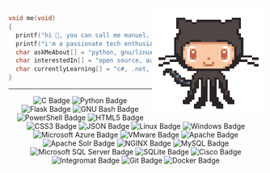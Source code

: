<img align='right' src="https://raw.githubusercontent.com/iCharlesZ/FigureBed/master/img/octocat.gif" width="220">

```c
void me(void)
{
  printf("hi 👋, you can call me manuel. \n");
  printf("i'm a passionate tech enthusiast from germany. \n");
  char askMeAbout[] = "python, gnu/linux, networks";
  char interestedIn[] = "open source, automation, osint, virtualization"; 
  char currentlyLearning[] = "c#, .net, rest";
}
```

---

<p align=center>
  <img src="https://img.shields.io/badge/C-A8B9CC?logo=c&logoColor=fff&style=for-the-badge" alt="C Badge">
  <img src="https://img.shields.io/badge/Python-3776AB?logo=python&logoColor=fff&style=for-the-badge" alt="Python Badge">
  <img src="https://img.shields.io/badge/Flask-000?logo=flask&logoColor=fff&style=for-the-badge" alt="Flask Badge">
  <img src="https://img.shields.io/badge/GNU%20Bash-4EAA25?logo=gnubash&logoColor=fff&style=for-the-badge" alt="GNU Bash Badge">
  <img src="https://img.shields.io/badge/PowerShell-5391FE?logo=powershell&logoColor=fff&style=for-the-badge" alt="PowerShell Badge">
  <img src="https://img.shields.io/badge/HTML5-E34F26?logo=html5&logoColor=fff&style=for-the-badge" alt="HTML5 Badge">
  <img src="https://img.shields.io/badge/CSS3-1572B6?logo=css3&logoColor=fff&style=for-the-badge" alt="CSS3 Badge">
  <img src="https://img.shields.io/badge/JSON-000?logo=json&logoColor=fff&style=for-the-badge" alt="JSON Badge">
  <img src="https://img.shields.io/badge/Linux-FCC624?logo=linux&logoColor=000&style=for-the-badge" alt="Linux Badge">
  <img src="https://img.shields.io/badge/Windows_Server-0078D6?logo=windows&logoColor=fff&style=for-the-badge" alt="Windows Badge">
  <img src="https://img.shields.io/badge/Microsoft%20Azure-0078D4?logo=microsoftazure&logoColor=fff&style=for-the-badge" alt="Microsoft Azure Badge">
  <img src="https://img.shields.io/badge/VMware-607078?logo=vmware&logoColor=fff&style=for-the-badge" alt="VMware Badge">
  <img src="https://img.shields.io/badge/Apache-D22128?logo=apache&logoColor=fff&style=for-the-badge" alt="Apache Badge">
  <img src="https://img.shields.io/badge/Apache%20Solr-D9411E?logo=apachesolr&logoColor=fff&style=for-the-badge" alt="Apache Solr Badge">
  <img src="https://img.shields.io/badge/NGINX-009639?logo=nginx&logoColor=fff&style=for-the-badge" alt="NGINX Badge">
  <img src="https://img.shields.io/badge/MySQL-4479A1?logo=mysql&logoColor=fff&style=for-the-badge" alt="MySQL Badge">
  <img src="https://img.shields.io/badge/Microsoft%20SQL%20Server-CC2927?logo=microsoftsqlserver&logoColor=fff&style=for-the-badge" alt="Microsoft SQL Server Badge">
  <img src="https://img.shields.io/badge/SQLite-003B57?logo=sqlite&logoColor=fff&style=for-the-badge" alt="SQLite Badge">
  <img src="https://img.shields.io/badge/Cisco-1BA0D7?logo=cisco&logoColor=fff&style=for-the-badge" alt="Cisco Badge">
  <img src="https://img.shields.io/badge/Integromat-2F8CBB?logo=integromat&logoColor=fff&style=for-the-badge" alt="Integromat Badge">
  <img src="https://img.shields.io/badge/Git-F05032?logo=git&logoColor=fff&style=for-the-badge" alt="Git Badge">
  <img src="https://img.shields.io/badge/Docker-2496ED?logo=docker&logoColor=fff&style=for-the-badge" alt="Docker Badge">
</p>
